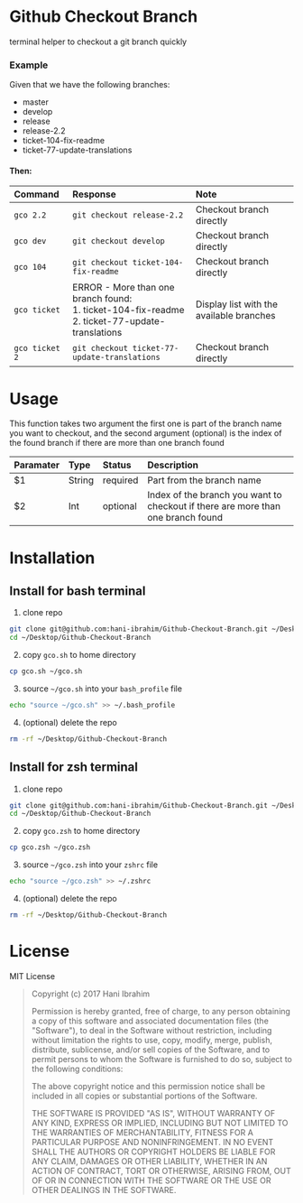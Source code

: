# Github Checkout Branch
terminal helper to checkout a git branch quickly 

### Example
Given that we have the following branches:
- master
- develop
- release
- release-2.2
- ticket-104-fix-readme
- ticket-77-update-translations

#### Then:

| Command        | Response                                   | Note                     |
| :------------- | :----------------------------------------- | :----------------------- |
| `gco 2.2`      | `git checkout release-2.2`                   | Checkout branch directly |
| `gco dev`      | `git checkout develop`                       | Checkout branch directly |
| `gco 104`      | `git checkout ticket-104-fix-readme`         | Checkout branch directly |
| `gco ticket`   | ERROR - More than one branch found:<br>1. ticket-104-fix-readme<br>2. ticket-77-update-translations | Display list with the available branches |
| `gco ticket 2` | `git checkout ticket-77-update-translations` | Checkout branch directly |


# Usage

This function takes two argument the first one is part of the branch name you want to checkout,
and the second argument (optional) is the index of the found branch if there are more than one branch found

| Paramater | Type   | Status   | Description               |
| :-------- | :----- | :------- | :------------------------ |
| $1        | String | required | Part from the branch name |
| $2        | Int    | optional | Index of the branch you want to checkout if there are more than one branch found |

# Installation

## Install for bash terminal

1. clone repo
```sh
git clone git@github.com:hani-ibrahim/Github-Checkout-Branch.git ~/Desktop/Github-Checkout-Branch
cd ~/Desktop/Github-Checkout-Branch
```
2. copy `gco.sh` to home directory 
```sh
cp gco.sh ~/gco.sh
```
3. source `~/gco.sh` into your `bash_profile` file
```sh
echo "source ~/gco.sh" >> ~/.bash_profile
```
4. (optional) delete the repo
```sh
rm -rf ~/Desktop/Github-Checkout-Branch
```

## Install for zsh terminal

1. clone repo
```sh
git clone git@github.com:hani-ibrahim/Github-Checkout-Branch.git ~/Desktop/Github-Checkout-Branch
cd ~/Desktop/Github-Checkout-Branch
```
2. copy `gco.zsh` to home directory 
```sh
cp gco.zsh ~/gco.zsh
```
3. source `~/gco.zsh` into your `zshrc` file
```sh
echo "source ~/gco.zsh" >> ~/.zshrc
```
4. (optional) delete the repo
```sh
rm -rf ~/Desktop/Github-Checkout-Branch
```

# License
MIT License

> Copyright (c) 2017 Hani Ibrahim
> 
> Permission is hereby granted, free of charge, to any person obtaining a copy
> of this software and associated documentation files (the "Software"), to deal
> in the Software without restriction, including without limitation the rights
> to use, copy, modify, merge, publish, distribute, sublicense, and/or sell
> copies of the Software, and to permit persons to whom the Software is
> furnished to do so, subject to the following conditions:
> 
> The above copyright notice and this permission notice shall be included in all
> copies or substantial portions of the Software.
> 
> THE SOFTWARE IS PROVIDED "AS IS", WITHOUT WARRANTY OF ANY KIND, EXPRESS OR
> IMPLIED, INCLUDING BUT NOT LIMITED TO THE WARRANTIES OF MERCHANTABILITY,
> FITNESS FOR A PARTICULAR PURPOSE AND NONINFRINGEMENT. IN NO EVENT SHALL THE
> AUTHORS OR COPYRIGHT HOLDERS BE LIABLE FOR ANY CLAIM, DAMAGES OR OTHER
> LIABILITY, WHETHER IN AN ACTION OF CONTRACT, TORT OR OTHERWISE, ARISING FROM,
> OUT OF OR IN CONNECTION WITH THE SOFTWARE OR THE USE OR OTHER DEALINGS IN THE
> SOFTWARE.
